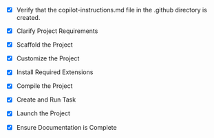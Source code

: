 <!-- Use this file to provide workspace-specific custom instructions to Copilot. For more details, visit https://code.visualstudio.com/docs/copilot/copilot-customization#_use-a-githubcopilotinstructionsmd-file -->
- [x] Verify that the copilot-instructions.md file in the .github directory is created.

- [x] Clarify Project Requirements
	<!-- Windows desktop application for screen capture and SRT streaming using .NET WinForms with ffmpeg integration -->

- [x] Scaffold the Project
	<!-- Project structure created manually with .NET 8.0 WinForms, Models, Services, and Forms -->

- [x] Customize the Project
	<!-- Application customized with screen capture, monitor detection, streaming services, and UI -->

- [x] Install Required Extensions
	<!-- No extensions needed for .NET WinForms project -->

- [x] Compile the Project
	<!-- Project configured for compilation on Windows with .NET 8.0 -->

- [x] Create and Run Task
	<!-- Build and run tasks created in .vscode/tasks.json -->

- [x] Launch the Project
	<!-- Project ready to launch on Windows with F5 or dotnet run -->

- [x] Ensure Documentation is Complete
	<!-- README.md and copilot-instructions.md completed -->
